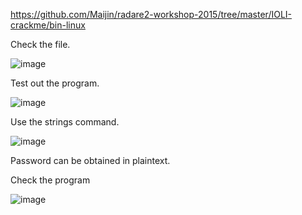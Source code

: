 https://github.com/Maijin/radare2-workshop-2015/tree/master/IOLI-crackme/bin-linux

Check the file.

![image](https://user-images.githubusercontent.com/93418272/183668608-193c3669-fb81-4333-a324-a10507af7ab9.png)


Test out the program.

![image](https://user-images.githubusercontent.com/93418272/183668626-8d9a29bd-bed3-468e-9f02-a4d3d9208043.png)


Use the strings command.

![image](https://user-images.githubusercontent.com/93418272/183668654-db1844aa-bc47-428e-ad51-d19fba5192fc.png)

Password can be obtained in plaintext.

Check the program

![image](https://user-images.githubusercontent.com/93418272/183668703-8ae30fe2-3590-44d5-8007-0281e33e6166.png)
